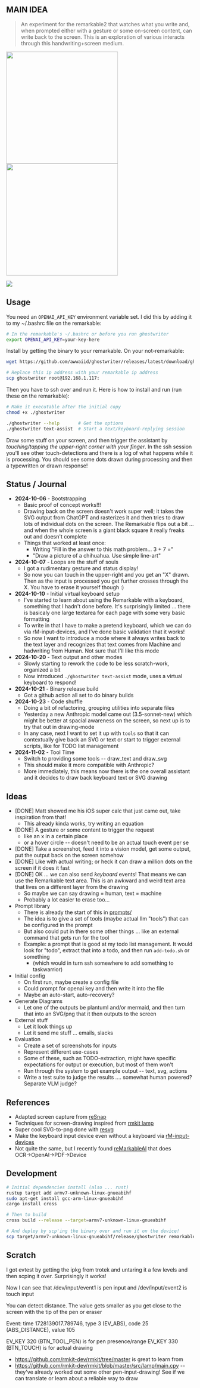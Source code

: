 ## **MAIN IDEA**
> An experiment for the remarkable2 that watches what you write and, when prompted either with a gesture or some on-screen content, can write back to the screen. This is an exploration of various interacts through this handwriting+screen medium.

<img src="docs/simple-chihuahua.jpg" width="300"><img src="docs/chihuahua-logo.png" width="300">

<img src="docs/example-kansas.gif">

## Usage

You need an `OPENAI_API_KEY` environment variable set. I did this by adding it to my ~/.bashrc file on the remarkable:

```sh
# In the remarkable's ~/.bashrc or before you run ghostwriter
export OPENAI_API_KEY=your-key-here
```

Install by getting the binary to your remarkable. On your not-remarkable:

```sh
wget https://github.com/awwaiid/ghostwriter/releases/latest/download/ghostwriter

# Replace this ip address with your remarkable ip address
scp ghostwriter root@192.168.1.117:
```

Then you have to ssh over and run it. Here is how to install and run (run these on the remarkable):

```sh
# Make it executable after the initial copy
chmod +x ./ghostwriter

./ghostwriter --help       # Get the options
./ghostwriter text-assist  # Start a text/keyboard-replying session
```

Draw some stuff on your screen, and then trigger the assistant by *touching/tapping the upper-right corner with your finger*. In the ssh session you'll see other touch-detections and there is a log of what happens while it is processing. You should see some dots drawn during processing and then a typewritten or drawn response!

## Status / Journal
* **2024-10-06** - Bootstrapping
  * Basic proof of concept works!!!
  * Drawing back on the screen doesn't work super well; it takes the SVG output from ChatGPT and rasterizes it and then tries to draw lots of individual dots on the screen. The Remarkable flips out a bit ... and when the whole screen is a giant black square it really freaks out and doesn't complete
  * Things that worked at least once:
    * Writing "Fill in the answer to this math problem... 3 + 7 ="
    * "Draw a picture of a chihuahua. Use simple line-art"
* **2024-10-07** - Loops are the stuff of souls
  * I got a rudimentary gesture and status display!
  * So now you can touch in the upper-right and you get an "X" drawn. Then as the input is processed you get further crosses through the X. You have to erase it yourself though :)
* **2024-10-10** - Initial virtual keyboard setup
  * I've started to learn about using the Remarkable with a keyboard, something that I hadn't done before. It's surprisingly limited ... there is basicaly one large textarea for each page with some very basic formatting
  * To write in that I have to make a pretend keyboard, which we can do via rM-input-devices, and I've done basic validation that it works!
  * So now I want to introduce a mode where it always writes back to the text layer and recognizes that text comes from Machine and hadwriting from Human. Not sure that I'll like this mode
* **2024-10-20** - Text output and other modes
  * Slowly starting to rework the code to be less scratch-work, organized a bit
  * Now introduced `./ghostwriter text-assist` mode, uses a virtual keyboard to respond!
* **2024-10-21** - Binary release build
  * Got a github action all set to do binary builds
* **2024-10-23** - Code shuffle
  * Doing a bit of refactoring, grouping utilities into separate files
  * Yesterday a new Anthropic model came out (3.5-sonnet-new) which might be better at spacial awareness on the screen, so next up is to try that out in drawing-mode
  * In any case, next I want to set it up with `tools` so that it can contextually give back an SVG or text or start to trigger external scripts, like for TODO list management
* **2024-11-02** - Tool Time
  * Switch to providing some tools -- draw_text and draw_svg
  * This should make it more compatible with Anthropic?
  * More immediately, this means now there is the one overall assistant and it decides to draw back keyboard text or SVG drawing

## Ideas
* [DONE] Matt showed me his iOS super calc that just came out, take inspiration from that!
  * This already kinda works, try writing an equation
* [DONE] A gesture or some content to trigger the request
  * like an x in a certain place
  * or a hover circle -- doesn't need to be an actual touch event per se
* [DONE] Take a screenshot, feed it into a vision model, get some output, put the output back on the screen somehow
* [DONE] Like with actual writing; or heck it can draw a million dots on the screen if it does it fast
* [DONE] OK ... we can also send *keyboard* events! That means we can use the Remarkable text area. This is an awkward and weird text area that lives on a different layer from the drawing
  * So maybe we can say drawing = human, text = machine
  * Probably a lot easier to erase too...
* Prompt library
  * There is already the start of this in <a href="prompts/">prompts/</a>
  * The idea is to give a set of tools (maybe actual llm "tools") that can be configured in the prompt
  * But also could put in there some other things ... like an external command that gets run for the tool
  * Example: a prompt that is good at my todo list management. It would look for "todo", extract that into a todo, and then run `add-todo.sh` or something
    * (which would in turn ssh somewhere to add something to taskwarrior)
* Initial config
  * On first run, maybe create a config file
  * Could prompt for openai key and then write it into the file
  * Maybe an auto-start, auto-recovery?
* Generate Diagrams
  * Let one of the outputs be plantuml and/or mermaid, and then turn that into an SVG/png that it then outputs to the screen
* External stuff
  * Let it look things up
  * Let it send me stuff ... emails, slacks
* Evaluation
  * Create a set of screenshots for inputs
  * Represent different use-cases
  * Some of these, such as TODO-extraction, might have specific expectations for output or execution, but most of them won't
  * Run through the system to get example output -- text, svg, actions
  * Write a test suite to judge the results .... somewhat human powered? Separate VLM judge?

## References
* Adapted screen capture from [reSnap](https://github.com/cloudsftp/reSnap)
* Techniques for screen-drawing inspired from [rmkit lamp](https://github.com/rmkit-dev/rmkit/blob/master/src/lamp/main.cpy)
* Super cool SVG-to-png done with [resvg](https://github.com/RazrFalcon/resvg)
* Make the keyboard input device even without a keyboard via [rM-input-devices](https://github.com/pl-semiotics/rM-input-devices)
* Not quite the same, but I recently found [reMarkableAI](https://github.com/nickian/reMarkableAI) that does OCR→OpenAI→PDF→Device

## Development

```sh
# Initial dependencies install (also ... rust)
rustup target add armv7-unknown-linux-gnueabihf
sudo apt-get install gcc-arm-linux-gnueabihf
cargo install cross

# Then to build
cross build --release --target=armv7-unknown-linux-gnueabihf

# And deploy by scp'ing the binary over and run it on the device!
scp target/armv7-unknown-linux-gnueabihf/release/ghostwriter remarkable:
```

## Scratch

I got evtest by getting the ipkg from trotek and untaring it a few levels and then scping it over. Surprisingly it works!

Now I can see that /dev/input/event1 is pen input and /dev/input/event2 is touch input

You can detect distance. The value gets smaller as you get close to the screen with the tip of the pen or eraser

  Event: time 1728139017.789746, type 3 (EV_ABS), code 25 (ABS_DISTANCE), value 105

EV_KEY 320 (BTN_TOOL_PEN) is for pen presence/range
EV_KEY 330 (BTN_TOUCH) is for actual drawing

* https://github.com/rmkit-dev/rmkit/tree/master is great to learn from
* https://github.com/rmkit-dev/rmkit/blob/master/src/lamp/main.cpy -- they've already worked out some other pen-input-drawing! See if we can translate or learn about a reliable way to draw

